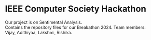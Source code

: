 # IEEE Computer Society Hackathon 
Our project is on Sentimental Analysis.</br>
Contains the repository files for our Breakathon 2024. Team members: Vijay, Adithiyaa, Lakshmi, Rishika.
